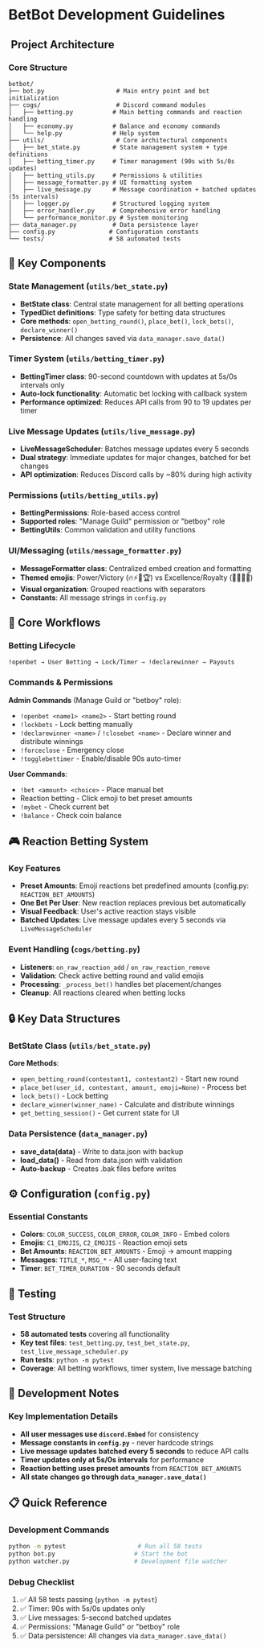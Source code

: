 # BetBot Development Guidelines

## ️ Project Architecture

### Core Structure
```
betbot/
├── bot.py                    # Main entry point and bot initialization
├── cogs/                     # Discord command modules
│   ├── betting.py           # Main betting commands and reaction handling
│   ├── economy.py           # Balance and economy commands
│   └── help.py              # Help system
├── utils/                    # Core architectural components
│   ├── bet_state.py         # State management system + type definitions
│   ├── betting_timer.py     # Timer management (90s with 5s/0s updates)
│   ├── betting_utils.py     # Permissions & utilities
│   ├── message_formatter.py # UI formatting system
│   ├── live_message.py      # Message coordination + batched updates (5s intervals)
│   ├── logger.py            # Structured logging system
│   ├── error_handler.py     # Comprehensive error handling
│   └── performance_monitor.py # System monitoring
├── data_manager.py          # Data persistence layer
├── config.py               # Configuration constants
└── tests/                  # 58 automated tests
```

## 🔧 Key Components

### State Management (`utils/bet_state.py`)
- **BetState class**: Central state management for all betting operations
- **TypedDict definitions**: Type safety for betting data structures
- **Core methods**: `open_betting_round()`, `place_bet()`, `lock_bets()`, `declare_winner()`
- **Persistence**: All changes saved via `data_manager.save_data()`

### Timer System (`utils/betting_timer.py`)
- **BettingTimer class**: 90-second countdown with updates at 5s/0s intervals only
- **Auto-lock functionality**: Automatic bet locking with callback system
- **Performance optimized**: Reduces API calls from 90 to 19 updates per timer

### Live Message Updates (`utils/live_message.py`)
- **LiveMessageScheduler**: Batches message updates every 5 seconds
- **Dual strategy**: Immediate updates for major changes, batched for bet changes
- **API optimization**: Reduces Discord calls by ~80% during high activity

### Permissions (`utils/betting_utils.py`)
- **BettingPermissions**: Role-based access control
- **Supported roles**: "Manage Guild" permission or "betboy" role
- **BettingUtils**: Common validation and utility functions

### UI/Messaging (`utils/message_formatter.py`)
- **MessageFormatter class**: Centralized embed creation and formatting
- **Themed emojis**: Power/Victory (🔥⚡💪🏆) vs Excellence/Royalty (🌟💎🚀👑)
- **Visual organization**: Grouped reactions with separators
- **Constants**: All message strings in `config.py`

## 🎯 Core Workflows

### Betting Lifecycle
```
!openbet → User Betting → Lock/Timer → !declarewinner → Payouts
```

### Commands & Permissions
**Admin Commands** (Manage Guild or "betboy" role):
- `!openbet <name1> <name2>` - Start betting round
- `!lockbets` - Lock betting manually
- `!declarewinner <name>` / `!closebet <name>` - Declare winner and distribute winnings
- `!forceclose` - Emergency close
- `!togglebettimer` - Enable/disable 90s auto-timer

**User Commands**:
- `!bet <amount> <choice>` - Place manual bet
- Reaction betting - Click emoji to bet preset amounts
- `!mybet` - Check current bet
- `!balance` - Check coin balance

## 🎮 Reaction Betting System

### Key Features
- **Preset Amounts**: Emoji reactions bet predefined amounts (config.py: `REACTION_BET_AMOUNTS`)
- **One Bet Per User**: New reaction replaces previous bet automatically
- **Visual Feedback**: User's active reaction stays visible
- **Batched Updates**: Live message updates every 5 seconds via `LiveMessageScheduler`

### Event Handling (`cogs/betting.py`)
- **Listeners**: `on_raw_reaction_add` / `on_raw_reaction_remove`
- **Validation**: Check active betting round and valid emojis
- **Processing**: `_process_bet()` handles bet placement/changes
- **Cleanup**: All reactions cleared when betting locks

## 🔒 Key Data Structures

### BetState Class (`utils/bet_state.py`)
**Core Methods**:
- `open_betting_round(contestant1, contestant2)` - Start new round
- `place_bet(user_id, contestant, amount, emoji=None)` - Process bet
- `lock_bets()` - Lock betting
- `declare_winner(winner_name)` - Calculate and distribute winnings
- `get_betting_session()` - Get current state for UI

### Data Persistence (`data_manager.py`)
- **save_data(data)** - Write to data.json with backup
- **load_data()** - Read from data.json with validation
- **Auto-backup** - Creates .bak files before writes

## ⚙️ Configuration (`config.py`)

### Essential Constants
- **Colors**: `COLOR_SUCCESS`, `COLOR_ERROR`, `COLOR_INFO` - Embed colors
- **Emojis**: `C1_EMOJIS`, `C2_EMOJIS` - Reaction emoji sets
- **Bet Amounts**: `REACTION_BET_AMOUNTS` - Emoji → amount mapping
- **Messages**: `TITLE_*`, `MSG_*` - All user-facing text
- **Timer**: `BET_TIMER_DURATION` - 90 seconds default

## 🧪 Testing

### Test Structure
- **58 automated tests** covering all functionality
- **Key test files**: `test_betting.py`, `test_bet_state.py`, `test_live_message_scheduler.py`
- **Run tests**: `python -m pytest`
- **Coverage**: All betting workflows, timer system, live message batching

## 🎨 Development Notes

### Key Implementation Details
- **All user messages use `discord.Embed`** for consistency
- **Message constants in `config.py`** - never hardcode strings
- **Live message updates batched every 5 seconds** to reduce API calls
- **Timer updates only at 5s/0s intervals** for performance
- **Reaction betting uses preset amounts** from `REACTION_BET_AMOUNTS`
- **All state changes go through `data_manager.save_data()`**

## 📋 Quick Reference

### Development Commands
```bash
python -m pytest                    # Run all 58 tests
python bot.py                      # Start the bot
python watcher.py                  # Development file watcher
```

### Debug Checklist
1. ✅ All 58 tests passing (`python -m pytest`)
2. ✅ Timer: 90s with 5s/0s updates only
3. ✅ Live messages: 5-second batched updates
4. ✅ Permissions: "Manage Guild" or "betboy" role
5. ✅ Data persistence: All changes via `data_manager.save_data()`
